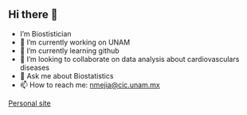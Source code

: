 ## Hi there 👋

- I’m Biostistician
- 🔭 I’m currently working on UNAM
- 🌱 I’m currently learning github
- 👯 I’m looking to collaborate on data analysis about cardiovasculars diseases
- 💬 Ask me about Biostatistics
- 📫 How to reach me: nmejia@cic.unam.mx

[Personal site](https://sites.google.com/view/biostatisticsrai-unam/bioestadística-en-ciencias-médicas-y-biológicas?authuser=0 )
<!--
**nancymejiad/nancymejiad** is a ✨ _special_ ✨ repository because its `README.md` (this file) appears on your GitHub profile.

Here are some ideas to get you started:

- 🔭 I’m currently working on UNAM
- 🌱 I’m currently learning github
- 👯 I’m looking to collaborate on data analysis about cardiovasculars diseases
- 🤔 I’m looking for help with ...
- 💬 Ask me about Biostatistics
- 📫 How to reach me: nmejia@cic.unam.mx

-->
